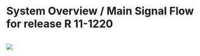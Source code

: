 # System Overview / Main Signal Flow for release R 11-1220 #
<br>

<img src='http://img.sofia-toolbox.googlecode.com/git/SOFiA_Overview_R2.png' />
<br>
<br>